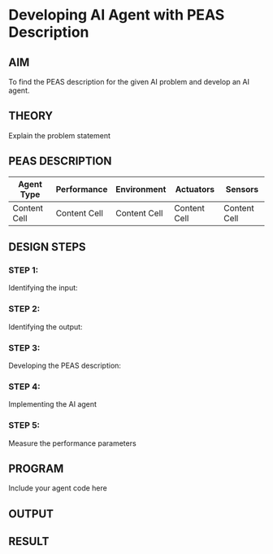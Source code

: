 # Developing AI Agent with PEAS Description

## AIM

To find the PEAS description for the given AI problem and develop an AI agent.

## THEORY
Explain the problem statement

## PEAS DESCRIPTION

Agent Type  | Performance | Environment | Actuators | Sensors |
------------- | ------------- | ------------- | ------------- | -------------- |
Content Cell  | Content Cell | Content Cell | Content Cell | Content Cell |


## DESIGN STEPS
### STEP 1:
Identifying the input:

### STEP 2:
Identifying the output:

### STEP 3:
Developing the PEAS description:
### STEP 4:
Implementing the AI agent

### STEP 5:
Measure the performance parameters

## PROGRAM
Include your agent code here

## OUTPUT


## RESULT


